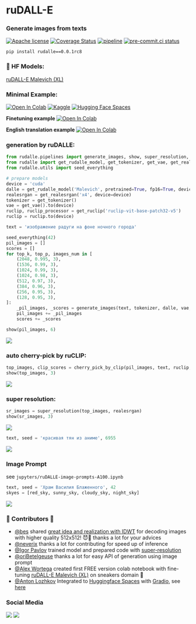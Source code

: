 # ruDALL-E
### Generate images from texts

[![Apache license](https://img.shields.io/badge/License-Apache-blue.svg)](https://www.apache.org/licenses/LICENSE-2.0)
[![Coverage Status](https://codecov.io/gh/sberbank-ai/ru-dalle/branch/master/graphs/badge.svg)](https://codecov.io/gh/sberbank-ai/ru-dalle)
[![pipeline](https://gitlab.com/shonenkov/ru-dalle/badges/master/pipeline.svg)](https://gitlab.com/shonenkov/ru-dalle/-/pipelines)
[![pre-commit.ci status](https://results.pre-commit.ci/badge/github/sberbank-ai/ru-dalle/master.svg)](https://results.pre-commit.ci/latest/github/sberbank-ai/ru-dalle/master)

```
pip install rudalle==0.0.1rc8
```
### 🤗 HF Models:
[ruDALL-E Malevich (XL)](https://huggingface.co/sberbank-ai/rudalle-Malevich)


### Minimal Example:

[![Open In Colab](https://colab.research.google.com/assets/colab-badge.svg)](https://colab.research.google.com/drive/1wGE-046et27oHvNlBNPH07qrEQNE04PQ?usp=sharing)
[![Kaggle](https://kaggle.com/static/images/open-in-kaggle.svg)](https://www.kaggle.com/shonenkov/rudalle-example-generation)
[![Hugging Face Spaces](https://img.shields.io/badge/%F0%9F%A4%97%20Hugging%20Face-Spaces-blue)](https://huggingface.co/spaces/anton-l/rudall-e)

**Finetuning example**
[![Open In Colab](https://colab.research.google.com/assets/colab-badge.svg)](https://colab.research.google.com/drive/1Tb7J4PvvegWOybPfUubl5O7m5I24CBg5?usp=sharing)

**English translation example**
[![Open In Colab](https://colab.research.google.com/assets/colab-badge.svg)](https://colab.research.google.com/drive/12fbO6YqtzHAHemY2roWQnXvKkdidNQKO?usp=sharing)

### generation by ruDALLE:
```python
from rudalle.pipelines import generate_images, show, super_resolution, cherry_pick_by_clip
from rudalle import get_rudalle_model, get_tokenizer, get_vae, get_realesrgan, get_ruclip
from rudalle.utils import seed_everything

# prepare models
device = 'cuda'
dalle = get_rudalle_model('Malevich', pretrained=True, fp16=True, device=device)
realesrgan = get_realesrgan('x4', device=device)
tokenizer = get_tokenizer()
vae = get_vae().to(device)
ruclip, ruclip_processor = get_ruclip('ruclip-vit-base-patch32-v5')
ruclip = ruclip.to(device)

text = 'изображение радуги на фоне ночного города'

seed_everything(42)
pil_images = []
scores = []
for top_k, top_p, images_num in [
    (2048, 0.995, 3),
    (1536, 0.99, 3),
    (1024, 0.99, 3),
    (1024, 0.98, 3),
    (512, 0.97, 3),
    (384, 0.96, 3),
    (256, 0.95, 3),
    (128, 0.95, 3),
]:
    _pil_images, _scores = generate_images(text, tokenizer, dalle, vae, top_k=top_k, images_num=images_num, top_p=top_p)
    pil_images += _pil_images
    scores += _scores

show(pil_images, 6)
```
![](./pics/rainbow-full.png)
### auto cherry-pick by ruCLIP:
```python
top_images, clip_scores = cherry_pick_by_clip(pil_images, text, ruclip, ruclip_processor, device=device, count=6)
show(top_images, 3)
```
![](./pics/rainbow-cherry-pick.png)
### super resolution:
```python
sr_images = super_resolution(top_images, realesrgan)
show(sr_images, 3)
```
![](./pics/rainbow-super-resolution.png)

```python
text, seed = 'красивая тян из аниме', 6955
```
![](./pics/anime-girl-super-resolution.png)


### Image Prompt
see `jupyters/ruDALLE-image-prompts-A100.ipynb`
```python
text, seed = 'Храм Василия Блаженного', 42
skyes = [red_sky, sunny_sky, cloudy_sky, night_sky]
```
![](./pics/russian-temple-image-prompt.png)


### 🚀 Contributors 🚀

- [@bes](https://github.com/bes-dev) shared [great idea and realization with IDWT](https://github.com/bes-dev/vqvae_dwt_distiller.pytorch) for decoding images with higher quality 512x512! 😈💪 thanks a lot for your advices
- [@neverix](https://www.kaggle.com/neverix) thanks a lot for contributing for speed up of inference
- [@Igor Pavlov](https://github.com/boomb0om) trained model and prepared code with [super-resolution](https://github.com/boomb0om/Real-ESRGAN-colab)
- [@oriBetelgeuse](https://github.com/oriBetelgeuse) thanks a lot for easy API of generation using image prompt
- [@Alex Wortega](https://github.com/AlexWortega) created first FREE version colab notebook with fine-tuning [ruDALL-E Malevich (XL)](https://huggingface.co/sberbank-ai/rudalle-Malevich) on sneakers domain 💪
- [@Anton Lozhkov](https://github.com/anton-l) Integrated to [Huggingface Spaces](https://huggingface.co/spaces) with [Gradio](https://github.com/gradio-app/gradio), see [here](https://huggingface.co/spaces/anton-l/rudall-e)

### Social Media

[![](./pics/habr.svg)](https://habr.com/ru/company/sberdevices/blog/586926/)
[![](https://img.shields.io/badge/Instagram-E4405F?style=for-the-badge&logo=instagram&logoColor=white)](https://instagram.com/rudalle.official)

